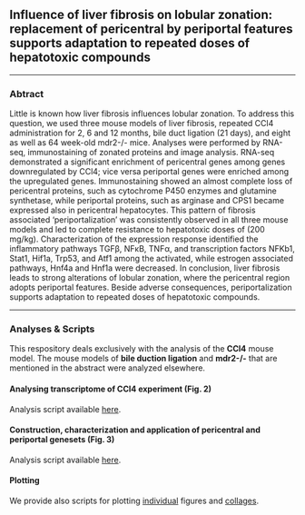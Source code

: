 ## Influence of liver fibrosis on lobular zonation: replacement of pericentral by periportal features supports adaptation to repeated doses of hepatotoxic compounds

***

### Abtract

Little is known how liver fibrosis influences lobular zonation. To address this question, we used three mouse models of liver fibrosis, repeated CCl4 administration for 2, 6 and 12 months, bile duct ligation (21 days), and eight as well as 64 week-old mdr2-/- mice. Analyses were performed by RNA-seq, immunostaining of zonated proteins and image analysis. RNA-seq demonstrated a significant enrichment of pericentral genes among genes downregulated by CCl4; vice versa periportal genes were enriched among the upregulated genes. Immunostaining showed an almost complete loss of pericentral proteins, such as cytochrome P450 enzymes and glutamine synthetase, while periportal proteins, such as arginase and CPS1 became expressed also in pericentral hepatocytes. This pattern of fibrosis associated ‘periportalization’ was consistently observed in all three mouse models and led to complete resistance to hepatotoxic doses of   (200 mg/kg). Characterization of the expression response identified the inflammatory pathways TGFβ, NFκB, TNFα, and transcription factors NFKb1, Stat1, Hif1a, Trp53, and Atf1 among the activated, while estrogen associated pathways, Hnf4a and Hnf1a were decreased. In conclusion, liver fibrosis leads to strong alterations of lobular zonation, where the pericentral region adopts periportal features. Beside adverse consequences, periportalization supports adaptation to repeated doses of hepatotoxic compounds.

***

### Analyses & Scripts
This respository deals exclusively with the analysis of the **CCl4** mouse model. The mouse models of **bile duction ligation** and **mdr2-/-** that are mentioned in the abstract were analyzed elsewhere. 

#### Analysing transcriptome of CCl4 experiment (Fig. 2)
Analysis script available [here](https://github.com/saezlab/LiverZonation/blob/master/analyses/ccl4_analysis.Rmd).

#### Construction, characterization and application of pericentral and periportal genesets (Fig. 3)
Analysis script available [here](https://github.com/saezlab/LiverZonation/blob/master/analyses/zonation_analysis.Rmd).

#### Plotting
We provide also scripts for plotting [individual](https://github.com/saezlab/LiverZonation/blob/master/analyses/plot_figures.Rmd) figures and [collages](https://github.com/saezlab/LiverZonation/blob/master/analyses/figure_arrangement.Rmd).

